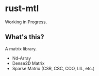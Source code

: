 # rust-mtl

Working in Progress.

## What's this?

A matrix library.

- Nd-Array
- Dense2D Matrix
- Sparse Matrix (CSR, CSC, COO, LIL, etc.)
